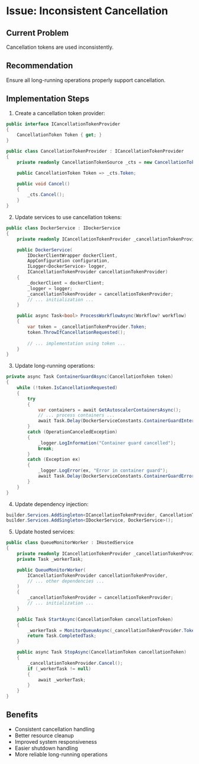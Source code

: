 # Issue: Inconsistent Cancellation

## Current Problem
Cancellation tokens are used inconsistently.

## Recommendation
Ensure all long-running operations properly support cancellation.

## Implementation Steps

1. Create a cancellation token provider:
```csharp
public interface ICancellationTokenProvider
{
    CancellationToken Token { get; }
}

public class CancellationTokenProvider : ICancellationTokenProvider
{
    private readonly CancellationTokenSource _cts = new CancellationTokenSource();

    public CancellationToken Token => _cts.Token;

    public void Cancel()
    {
        _cts.Cancel();
    }
}
```

2. Update services to use cancellation tokens:
```csharp
public class DockerService : IDockerService
{
    private readonly ICancellationTokenProvider _cancellationTokenProvider;

    public DockerService(
        IDockerClientWrapper dockerClient,
        AppConfiguration configuration,
        ILogger<DockerService> logger,
        ICancellationTokenProvider cancellationTokenProvider)
    {
        _dockerClient = dockerClient;
        _logger = logger;
        _cancellationTokenProvider = cancellationTokenProvider;
        // ... initialization ...
    }

    public async Task<bool> ProcessWorkflowAsync(Workflow? workflow)
    {
        var token = _cancellationTokenProvider.Token;
        token.ThrowIfCancellationRequested();
        
        // ... implementation using token ...
    }
}
```

3. Update long-running operations:
```csharp
private async Task ContainerGuardAsync(CancellationToken token)
{
    while (!token.IsCancellationRequested)
    {
        try
        {
            var containers = await GetAutoscalerContainersAsync();
            // ... process containers ...
            await Task.Delay(DockerServiceConstants.ContainerGuardInterval, token);
        }
        catch (OperationCanceledException)
        {
            _logger.LogInformation("Container guard cancelled");
            break;
        }
        catch (Exception ex)
        {
            _logger.LogError(ex, "Error in container guard");
            await Task.Delay(DockerServiceConstants.ContainerGuardErrorDelay, token);
        }
    }
}
```

4. Update dependency injection:
```csharp
builder.Services.AddSingleton<ICancellationTokenProvider, CancellationTokenProvider>();
builder.Services.AddSingleton<IDockerService, DockerService>();
```

5. Update hosted services:
```csharp
public class QueueMonitorWorker : IHostedService
{
    private readonly ICancellationTokenProvider _cancellationTokenProvider;
    private Task _workerTask;

    public QueueMonitorWorker(
        ICancellationTokenProvider cancellationTokenProvider,
        // ... other dependencies ...
    )
    {
        _cancellationTokenProvider = cancellationTokenProvider;
        // ... initialization ...
    }

    public Task StartAsync(CancellationToken cancellationToken)
    {
        _workerTask = MonitorQueueAsync(_cancellationTokenProvider.Token);
        return Task.CompletedTask;
    }

    public async Task StopAsync(CancellationToken cancellationToken)
    {
        _cancellationTokenProvider.Cancel();
        if (_workerTask != null)
        {
            await _workerTask;
        }
    }
}
```

## Benefits
- Consistent cancellation handling
- Better resource cleanup
- Improved system responsiveness
- Easier shutdown handling
- More reliable long-running operations
